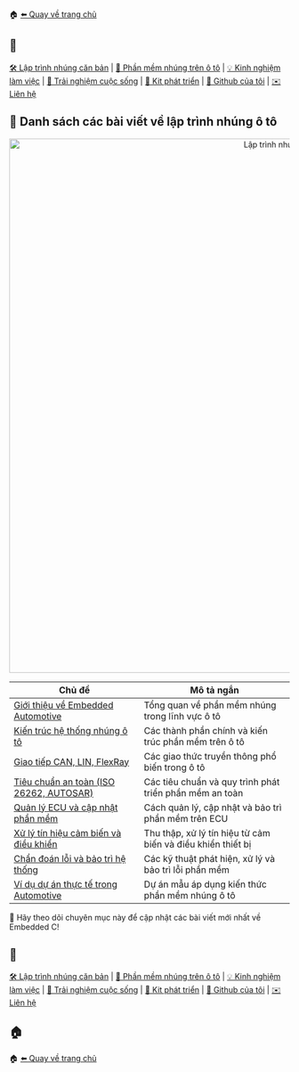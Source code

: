 🏠 [⬅️ Quay về trang chủ](/)

## 🔖
[🛠️ Lập trình nhúng căn bản](/embedded/) | [🚗 Phần mềm nhúng trên ô tô](/automotive/) | [💡 Kinh nghiệm làm việc](/blog/) | [🌱 Trải nghiệm cuộc sống](/blog/) | [🔌 Kit phát triển](/kits/) | [🔗 Github của tôi](https://github.com/hothienai) | [✉️ Liên hệ](mailto:thienaiho95@gmail.com)

## 📑 Danh sách các bài viết về lập trình nhúng ô tô

<p align="center">
  <img src="/automotive/assets/automotive.png" alt="Lập trình nhúng ô tô" style="width: 100vw" />
</p>

| Chủ đề                                         | Mô tả ngắn                                               |
|------------------------------------------------|----------------------------------------------------------|
| [Giới thiệu về Embedded Automotive](/automotive/intro/)         | Tổng quan về phần mềm nhúng trong lĩnh vực ô tô          |
| [Kiến trúc hệ thống nhúng ô tô](#)             | Các thành phần chính và kiến trúc phần mềm trên ô tô     |
| [Giao tiếp CAN, LIN, FlexRay](#)               | Các giao thức truyền thông phổ biến trong ô tô           |
| [Tiêu chuẩn an toàn (ISO 26262, AUTOSAR)](#)   | Các tiêu chuẩn và quy trình phát triển phần mềm an toàn  |
| [Quản lý ECU và cập nhật phần mềm](#)          | Cách quản lý, cập nhật và bảo trì phần mềm trên ECU       |
| [Xử lý tín hiệu cảm biến và điều khiển](#)     | Thu thập, xử lý tín hiệu từ cảm biến và điều khiển thiết bị|
| [Chẩn đoán lỗi và bảo trì hệ thống](#)         | Các kỹ thuật phát hiện, xử lý và bảo trì lỗi phần mềm     |
| [Ví dụ dự án thực tế trong Automotive](#)      | Dự án mẫu áp dụng kiến thức phần mềm nhúng ô tô           |

🌟 Hãy theo dõi chuyên mục này để cập nhật các bài viết mới nhất về Embedded C!

## 🔖
[🛠️ Lập trình nhúng căn bản](/embedded/) | [🚗 Phần mềm nhúng trên ô tô](/automotive/) | [💡 Kinh nghiệm làm việc](/blog/) | [🌱 Trải nghiệm cuộc sống](/blog/) | [🔌 Kit phát triển](/kits/) | [🔗 Github của tôi](https://github.com/hothienai) | [✉️ Liên hệ](mailto:thienaiho95@gmail.com)

## 🏠
🏠 [⬅️ Quay về trang chủ](/)